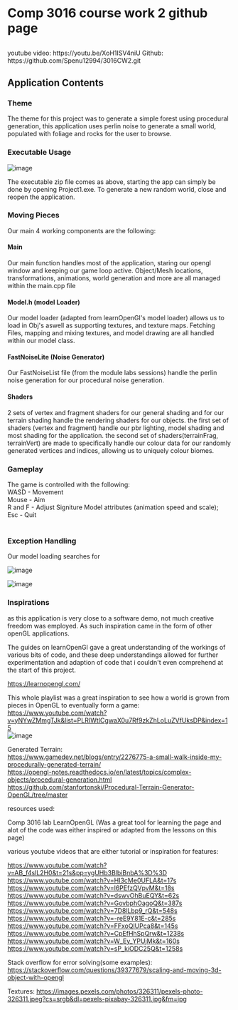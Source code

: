 <h1>Comp 3016 course work 2 github page</h1>
<h2></h2>
youtube video: https://youtu.be/XoH1ISV4niU
Github: https://github.com/Spenu12994/3016CW2.git


<h2>Application Contents</h2>
<h3>Theme</h3>
The theme for this project was to generate a simple forest using procedural generation, this application uses perlin noise to generate a small world, populated with foliage and rocks for the user to browse. <br>

<h3>Executable Usage</h3>

![image](https://github.com/Spenu12994/3016CW2/assets/91668500/f3ca3644-b84b-4487-9c34-eb22d6f205d0)<br>

The executable zip file comes as above, starting the app can simply be done by opening Project1.exe.
To generate a new random world, close and reopen the application.

<h3>Moving Pieces</h3>
Our main 4 working components are the following:

<h4>Main</h4>
Our main function handles most of the application, staring our opengl window and keeping our game loop active.
Object/Mesh locations, transformations, animations, world generation and more are all managed within the main.cpp file

<h4>Model.h (model Loader)</h4>
Our model loader (adapted from learnOpenGl's model loader) allows us to load in Obj's aswell as supporting textures, and texture maps.
Fetching Files, mapping and mixing textures, and model drawing are all handled within our model class.

<h4>FastNoiseLite (Noise Generator)</h4>
Our FastNoiseList file (from the module labs sessions) handle the perlin noise generation for our procedural noise generation.

<h4>Shaders</h4>
2 sets of vertex and fragment shaders for our general shading and for our terrain shading handle the rendering shaders for our objects. 
the first set of shaders (vertex and fragment) handle our pbr lighting, model shading and most shading for the application.
the second set of shaders(terrainFrag, terrainVert) are made to specifically handle our colour data for our randomly generated vertices and indices, allowing us to uniquely colour biomes.

<h3>Gameplay</h3>
The game is controlled with the following:<br>
WASD - Movement<br>
Mouse - Aim<br>
R and F - Adjust Signiture Model attributes (animation speed and scale);<br>
Esc - Quit<br>
<br>
<h3>Exception Handling</h3>
Our model loading searches for 

![image](https://github.com/Spenu12994/3016CW2/assets/91668500/bc24a00d-6279-4754-be38-89ea22eac34b)<br>

![image](https://github.com/Spenu12994/3016CW2/assets/91668500/13861b20-c7fc-4e74-b197-cf259c7b25bf)<br>


<h3>Inspirations</h3>
as this application is very close to a software demo, not much creative freedom was employed. As such inspiration came in the form of other openGL applications.<br>

The guides on learnOpenGl gave a great understanding of the workings of various bits of code, and these deep understandings allowed for further experimentation and adaption of code that i couldn't even comprehend at the start of this project.<br>

https://learnopengl.com/<br>

This whole playlist was a great inspiration to see how a world is grown from pieces in OpenGL to eventually form a game:<br>
https://www.youtube.com/watch?v=yNYwZMmgTJk&list=PLRIWtICgwaX0u7Rf9zkZhLoLuZVfUksDP&index=15<br>
![image](https://github.com/Spenu12994/3016CW2/assets/91668500/067ae517-be93-41da-b2b8-6f9c847b39dd)<br>

Generated Terrain:<br>
https://www.gamedev.net/blogs/entry/2276775-a-small-walk-inside-my-procedurally-generated-terrain/ <br>
https://opengl-notes.readthedocs.io/en/latest/topics/complex-objects/procedural-generation.html<br>
https://github.com/stanfortonski/Procedural-Terrain-Generator-OpenGL/tree/master <br>





resources used:

Comp 3016 lab
LearnOpenGL (Was a great tool for learning the page and alot of the code was either inspired or adapted from the lessons on this page)

various youtube videos that are either tutorial or inspiration for features:

https://www.youtube.com/watch?v=AB_f4slL2H0&t=21s&pp=ygUHb3BlbiBnbA%3D%3D
https://www.youtube.com/watch?v=HI3cMe0UFLA&t=17s
https://www.youtube.com/watch?v=l6PEfzQVpvM&t=18s
https://www.youtube.com/watch?v=dswvOhBuEQY&t=62s
https://www.youtube.com/watch?v=GovbphOagoQ&t=387s
https://www.youtube.com/watch?v=7D8lLbp9_rQ&t=548s
https://www.youtube.com/watch?v=-reE9Y81E-c&t=285s
https://www.youtube.com/watch?v=FFxoQlUPca8&t=145s
https://www.youtube.com/watch?v=CpEfHhSpQrw&t=1238s
https://www.youtube.com/watch?v=W_Ey_YPUjMk&t=160s
https://www.youtube.com/watch?v=sP_kiODC25Q&t=1258s

Stack overflow for error solving(some examples):
https://stackoverflow.com/questions/39377679/scaling-and-moving-3d-object-with-opengl

Textures:
https://images.pexels.com/photos/326311/pexels-photo-326311.jpeg?cs=srgb&dl=pexels-pixabay-326311.jpg&fm=jpg
